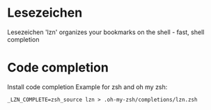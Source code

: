 # Lesezeichen
Lesezeichen 'lzn' organizes your bookmarks on the shell - fast, shell completion


# Code completion

Install code completion Example for zsh and oh my zsh:
```
_LZN_COMPLETE=zsh_source lzn > .oh-my-zsh/completions/lzn.zsh
```
